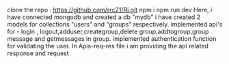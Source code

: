 clone the repo :  https://github.com/rrc21/Ri.git
npm i
npm run dev
Here, i have connected mongodb and created a db "mydb"
i have created 2 models for collections  "users" and "groups" respectively.
implemented api's for - login , logout,adduser,creategroup,delete group,addtogroup,group message and getmessages in group.
implemented authentication function for validating the user.
In Apis-req-res file i am providing the api related response and request